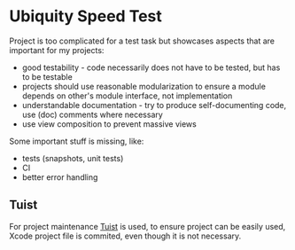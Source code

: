 # Ubiquity Speed Test

Project is too complicated for a test task but showcases aspects that are important for my projects:
- good testability - code necessarily does not have to be tested, but has to be testable
- projects should use reasonable modularization to ensure a module depends on other's module interface, not implementation
- understandable documentation - try to produce self-documenting code, use (doc) comments where necessary
- use view composition to prevent massive views

Some important stuff is missing, like:
- tests (snapshots, unit tests)
- CI
- better error handling

## Tuist

For project maintenance [Tuist](https://tuist.dev) is used, to ensure project can be easily used, 
Xcode project file is commited, even though it is not necessary.